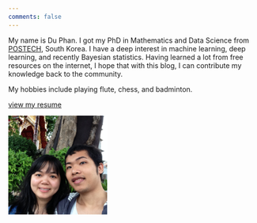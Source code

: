 ```yaml
---
comments: false
---
```


My name is Du Phan. I got my PhD in Mathematics and Data Science from [POSTECH](http://postech.ac.kr/eng/), South Korea. I have a deep interest in machine learning, deep learning, and recently Bayesian statistics. Having learned a lot from free resources on the internet, I hope that with this blog, I can contribute my knowledge back to the community.

My hobbies include playing flute, chess, and badminton.

[view my resume](https://www.dropbox.com/s/no544nomhyitp5o/Resume-DuPhan.pdf?dl=0)

<img src="/static/binhyen.jpg" alt="Du and Oanh" width="200">
